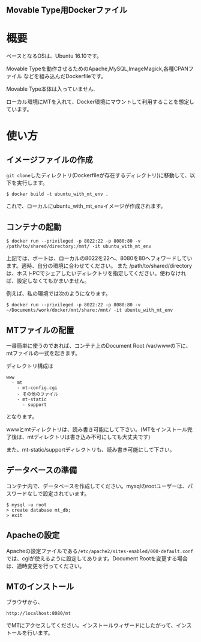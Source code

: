 Movable Type用Dockerファイル
---


# 概要

ベースとなるOSは、Ubuntu 16.10です。

Movable Typeを動作させるためのApache,MySQL,ImageMagick,各種CPANファイル
などを組み込んだDockerfileです。

Movable Type本体は入っていません.

ローカル環境にMTを入れて、Docker環境にマウントして利用することを想定しています。


# 使い方

## イメージファイルの作成

`git clone`したディレクトリ(Dockerfileが存在するディレクトリ)に移動して、以下を実行します。

```
$ docker build -t ubuntu_with_mt_env .
```

これで、ローカルにubuntu_with_mt_envイメージが作成されます。

## コンテナの起動

```
$ docker run --privileged -p 8022:22 -p 8080:80 -v /path/to/shared/directory:/mnt/ -it ubuntu_with_mt_env
```

上記では、ポートは、ローカルの8022を22へ、8080を80へフォワードしています。適時、自分の環境に合わせてください。
また /path/to/shared/directoryは、ホストPCでシェアしたいディレクトリを指定してください。使わなければ、設定しなくてもかまいません。

例えば、私の環境では次のようになります。

```
$ docker run --privileged -p 8022:22 -p 8080:80 -v ~/Documents/work/docker/mnt/share:/mnt/ -it ubuntu_with_mt_env
```


## MTファイルの配置

一番簡単に使うのであれば、コンテナ上のDocument Root /var/wwwの下に、mtファイルの一式を起きます。

ディレクトリ構成は

```
www
  - mt
    - mt-config.cgi
    - その他のファイル
    - mt-static
      - support
```
となります。

wwwとmtディレクトリは、読み書き可能にして下さい。(MTをインストール完了後は、mtディレクトリは書き込み不可にしても大丈夫です)

また、mt-static/supportディレクトリも、読み書き可能にして下さい。


## データベースの準備

コンテナ内で、データベースを作成してください。mysqlのrootユーザーは、パスワードなしで設定されています。

```
$ mysql -u root
> create database mt_db;
> exit
```

## Apacheの設定

Apacheの設定ファイルである`/etc/apache2/sites-enabled/000-default.conf`
では、cgiが使えるように設定してあります。Document Rootを変更する場合は、適時変更を行ってください。

## MTのインストール

ブラウザから、

```
http://localhost:8080/mt
```

でMTにアクセスしてください。インストールウィザードにしたがって、インストールを行います。
